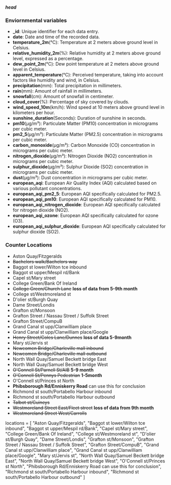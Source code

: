 ##### head
### Enviornmental variables
- **_id**: Unique identifier for each data entry.
- **date**: Date and time of the recorded data.
- **temperature_2m**(°C): Temperature at 2 meters above ground level in Celsius.
- **relative_humidity_2m**(%): Relative humidity at 2 meters above ground level, expressed as a percentage.
- **dew_point_2m**(°C): Dew point temperature at 2 meters above ground level in Celsius.
- **apparent_temperature**(°C): Perceived temperature, taking into account factors like humidity and wind, in Celsius.
- **precipitation**(mm): Total precipitation in millimeters.
- **rain**(mm): Amount of rainfall in millimeters.
- **snowfall**(cm): Amount of snowfall in centimeter.
- **cloud_cover**(%): Percentage of sky covered by clouds.
- **wind_speed_10m**(km/h): Wind speed at 10 meters above ground level in kilometers per hour.
- **sunshine_duration**(Seconds): Duration of sunshine in seconds.
- **pm10**(μg/m³): Particulate Matter (PM10) concentration in micrograms per cubic meter.
- **pm2_5**(μg/m³): Particulate Matter (PM2.5) concentration in micrograms per cubic meter.
- **carbon_monoxide**(μg/m³): Carbon Monoxide (CO) concentration in micrograms per cubic meter.
- **nitrogen_dioxide**(μg/m³): Nitrogen Dioxide (NO2) concentration in micrograms per cubic meter.
- **sulphur_dioxide**(μg/m³): Sulphur Dioxide (SO2) concentration in micrograms per cubic meter.
- **dust**(μg/m³): Dust concentration in micrograms per cubic meter.
- **european_aqi**: European Air Quality Index (AQI) calculated based on various pollutant concentrations.
- **european_aqi_pm2_5**: European AQI specifically calculated for PM2.5.
- **european_aqi_pm10**: European AQI specifically calculated for PM10.
- **european_aqi_nitrogen_dioxide**: European AQI specifically calculated for nitrogen dioxide (NO2).
- **european_aqi_ozone**: European AQI specifically calculated for ozone (O3).
- **european_aqi_sulphur_dioxide**: European AQI specifically calculated for sulphur dioxide (SO2).


### Counter Locations
- Aston Quay/Fitzgeralds
- ~~Bachelors walk/Bachelors way~~
- Baggot st lower/Wilton tce inbound
- Baggot st upper/Mespil rd/Bank
- Capel st/Mary street
- College Green/Bank Of Ireland
- ~~College Green/Church Lane~~ **loss of data from 5-9th month**
- College st/Westmoreland st
- D'olier st/Burgh Quay
- Dame Street/Londis
- Grafton st/Monsoon
- Grafton Street / Nassau Street / Suffolk Street
- Grafton Street/CompuB
- Grand Canal st upp/Clanwilliam place
- Grand Canal st upp/Clanwilliam place/Google
- ~~Henry Street/Coles Lane/Dunnes~~ **loss of data 5-9month**
- Mary st/Jervis st
- ~~Newcomen Bridge/Charleville mall inbound~~
- ~~Newcomen Bridge/Charleville mall outbound~~
- North Wall Quay/Samuel Beckett bridge East
- North Wall Quay/Samuel Beckett bridge West
- ~~O'Connell St/Parnell St/AIB~~ **5-9 month**
- ~~O'Connell St/Pennys Pedestrian~~ **1-5month**
- O'Connell st/Princes st North
- **Phibsborough Rd/Enniskerry Road** can use this for conclusion
- Richmond st south/Portabello Harbour inbound
- Richmond st south/Portabello Harbour outbound
- ~~Talbot st/Guineys~~
- ~~Westmoreland Street East/Fleet street~~ **loss of data from 9th month**
- ~~Westmoreland Street West/Carrolls~~

locations = [
    "Aston Quay/Fitzgeralds",
    "Baggot st lower/Wilton tce inbound",
    "Baggot st upper/Mespil rd/Bank",
    "Capel st/Mary street",
    "College Green/Bank Of Ireland",
    "College st/Westmoreland st",
    "D'olier st/Burgh Quay",
    "Dame Street/Londis",
    "Grafton st/Monsoon",
    "Grafton Street / Nassau Street / Suffolk Street",
    "Grafton Street/CompuB",
    "Grand Canal st upp/Clanwilliam place",
    "Grand Canal st upp/Clanwilliam place/Google",
    "Mary st/Jervis st",
    "North Wall Quay/Samuel Beckett bridge East",
    "North Wall Quay/Samuel Beckett bridge West",
    "O'Connell st/Princes st North",
    "Phibsborough Rd/Enniskerry Road can use this for conclusion",
    "Richmond st south/Portabello Harbour inbound",
    "Richmond st south/Portabello Harbour outbound"
]